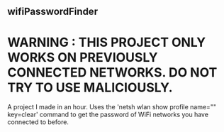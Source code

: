 ## wifiPasswordFinder

# WARNING : THIS PROJECT ONLY WORKS ON PREVIOUSLY CONNECTED NETWORKS. DO NOT TRY TO USE MALICIOUSLY.
A project I made in an hour. Uses the 'netsh wlan show profile name="" key=clear' command to get the password of WiFi networks you have connected to before.
